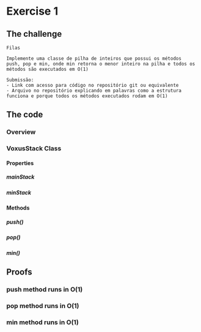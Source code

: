 # Exercise 1

## The challenge
```
Filas

Implemente uma classe de pilha de inteiros que possui os métodos
push​, pop​ e min​, onde min​ retorna o menor inteiro na pilha e todos​ os
métodos são executados em O(1)

Submissão:
- Link com acesso para código no repositório git ou equivalente
- Arquivo no repositório explicando em palavras como a estrutura
funciona e porque todos os métodos executados rodam em O(1)
```

## The code

### Overview

### VoxusStack Class

#### Properties

##### mainStack

##### minStack

#### Methods

##### push()

##### pop()

##### min()

## Proofs

### push method runs in O(1)

### pop method runs in O(1)

### min method runs in O(1)